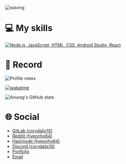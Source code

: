![waving](https://capsule-render.vercel.app/api?type=waving&height=200&text=Hyeonho&nbsp;Kang&fontAlign35&fontAlignY=40&color=gradient)

# 💻 My skills
[![Node.js, JavaScript, HTML, CSS, Android Studio, React](https://skillicons.dev/icons?i=nodejs,js,html,css,androidstudio,react)](https://skillicons.dev)

# 🔴 Record
![Profile views](https://komarev.com/ghpvc/?username=corydalis10)

[![wakatime](https://wakatime.com/badge/user/11e37ba2-7f49-4422-9679-fa2a702713cd.svg)](https://wakatime.com/@11e37ba2-7f49-4422-9679-fa2a702713cd)

![Anurag's GitHub stats](https://github-readme-stats.vercel.app/api?username=corydalis10&show_icons=true&theme=transparent)

# 🌐 Social
- [GitLab (corydalis10)](https://gitlab.com/corydalis10)
- [Reddit (hyeonho64)](https://www.reddit.com/user/hyeonho64)
- [Hashnode (hyeonho64)](https://hyeonho64.hashnode.dev)
- [Discord (corydalis10)](https://discord.com/users/946935346577424465)
- [Portfolio](https://corydalis10.pages.dev)
- [Email](mailto:hyeonhokang10@gmail.com)

